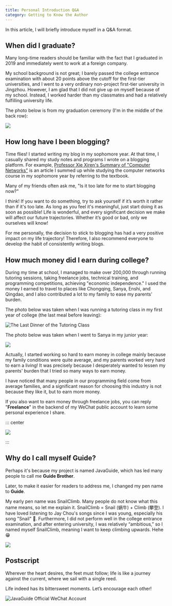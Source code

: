 ```yaml
---
title: Personal Introduction Q&A
category: Getting to Know the Author
---
```


<!-- @include: @small-advertisement.snippet.md -->

In this article, I will briefly introduce myself in a Q&A format.

## When did I graduate?

Many long-time readers should be familiar with the fact that I graduated in 2019 and immediately went to work at a foreign company.

My school background is not great; I barely passed the college entrance examination with about 20 points above the cutoff for the first-tier universities, and I went to a very ordinary non-project first-tier university in Jingzhou. However, I am glad that I did not give up on myself because of my school. Instead, I worked harder than my classmates and had a relatively fulfilling university life.

The photo below is from my graduation ceremony (I'm in the middle of the back row):

![](https://oss.javaguide.cn/javaguide/%E4%B8%AA%E4%BA%BA%E4%BB%8B%E7%BB%8D.png)

## How long have I been blogging?

Time flies! I started writing my blog in my sophomore year. At that time, I casually shared my study notes and programs I wrote on a blogging platform. For example, [Professor Xie Xiren's Summary of "Computer Networks"](../cs-basics/network/computer-network-xiexiren-summary.md) is an article I summed up while studying the computer networks course in my sophomore year by referring to the textbook.

Many of my friends often ask me, "Is it too late for me to start blogging now?"

I think! If you want to do something, try to ask yourself if it’s worth it rather than if it's too late. As long as you feel it's meaningful, just start doing it as soon as possible! Life is wonderful, and every significant decision we make will affect our future trajectories. Whether it’s good or bad, only we ourselves will know!

For me personally, the decision to stick to blogging has had a very positive impact on my life trajectory! Therefore, I also recommend everyone to develop the habit of consistently writing blogs.

## How much money did I earn during college?

During my time at school, I managed to make over 200,000 through running tutoring sessions, taking freelance jobs, technical training, and programming competitions, achieving "economic independence." I used the money I earned to travel to places like Chongqing, Sanya, Enshi, and Qingdao, and I also contributed a lot to my family to ease my parents' burden.

The photo below was taken when I was running a tutoring class in my first year of college (the last meal before leaving):

![The Last Dinner of the Tutoring Class](https://oss.javaguide.cn/p3-juejin/f36bfd719b9b4463b2f1d3edc51faa97~tplv-k3u1fbpfcp-zoom-1.jpeg)

The photo below was taken when I went to Sanya in my junior year:

![](https://oss.javaguide.cn/javaguide/psc.jpeg)

Actually, I started working so hard to earn money in college mainly because my family conditions were quite average, and my parents worked very hard to earn a living! It was precisely because I desperately wanted to lessen my parents' burden that I tried so many ways to earn money.

I have noticed that many people in our programming field come from average families, and a significant reason for choosing this industry is not because they like it, but to earn more money.

If you also want to earn money through freelance jobs, you can reply "**Freelance**" in the backend of my WeChat public account to learn some personal experience I share.

::: center

![](https://oss.javaguide.cn/github/javaguide/gongzhonghaoxuanchuan.png)

:::

## Why do I call myself Guide?

Perhaps it's because my project is named JavaGuide, which has led many people to call me **Guide Brother**.

Later, to make it easier for readers to address me, I changed my pen name to **Guide**.

My early pen name was SnailClimb. Many people do not know what this name means, so let me explain it. SnailClimb = Snail (蜗牛) + Climb (攀登). I have loved listening to Jay Chou's songs since I was young, especially his song "Snail" 🐌. Furthermore, I did not perform well in the college entrance examination, and after entering university, I was relatively “ambitious,” so I named myself SnailClimb, meaning I want to keep climbing upwards. Hehe 😁

![](https://oss.javaguide.cn/p3-juejin/37599546f3b34b92a32db579a225aa45~tplv-k3u1fbpfcp-watermark.png)

## Postscript

Wherever the heart desires, the feet must follow; life is like a journey against the current, where we sail with a single reed.

Life indeed has its bittersweet moments. Let’s encourage each other!

![JavaGuide Official WeChat Account](https://oss.javaguide.cn/github/javaguide/gongzhonghaoxuanchuan.png)
